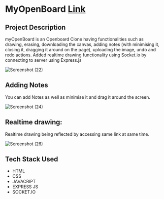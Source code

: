 # MyOpenBoard [Link](https://myopenboardf.herokuapp.com/)

## Project Description
myOpenBoard is an Openboard Clone having functionalities such as drawing, erasing, downloading the canvas, adding notes (with minimising it, closing it, dragging it around on the page), uploading the image, undo and redo actions.
Added realtime drawing functionality using Socket.io by connecting to server using Express.js

![Screenshot (22)](https://user-images.githubusercontent.com/102357554/160105972-19369bea-7a68-406a-9e29-ce7f2e78c728.png)

## Adding Notes
You can add Notes as well as minimise it and drag it around the screen.

![Screenshot (24)](https://user-images.githubusercontent.com/102357554/160107465-1c29f49c-4005-4d3c-afaf-f70bbf35e9fc.png)

## Realtime drawing:
Realtime drawing being reflected by accessing same link at same time.

![Screenshot (26)](https://user-images.githubusercontent.com/102357554/160108117-f5cdff11-09a1-48ca-aff5-c9fbc3ca298c.png)

## Tech Stack Used
* HTML
* CSS
* JAVACRIPT
* EXPRESS JS
* SOCKET.IO
